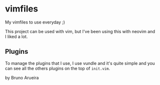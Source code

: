 # vimfiles

My vimfiles to use everyday ;)

This project can be used with vim, but I've been using this with neovim and
I liked a lot.

## Plugins

To manage the plugins that I use, I use vundle and it's quite simple and you
can see all the others plugins on the top of ```init.vim```.

by Bruno Arueira
